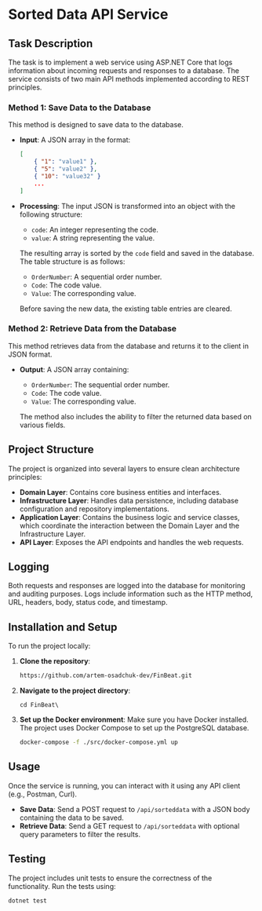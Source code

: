 # Sorted Data API Service

## Task Description

The task is to implement a web service using ASP.NET Core that logs information about incoming requests and responses to a database. The service consists of two main API methods implemented according to REST principles.

### Method 1: Save Data to the Database

This method is designed to save data to the database.

- **Input**: A JSON array in the format:
    ```json
    [
        { "1": "value1" },
        { "5": "value2" },
        { "10": "value32" }
        ...
    ]
    ```
- **Processing**: The input JSON is transformed into an object with the following structure:
    - `code`: An integer representing the code.
    - `value`: A string representing the value.
  
  The resulting array is sorted by the `code` field and saved in the database. The table structure is as follows:
    - `OrderNumber`: A sequential order number.
    - `Code`: The code value.
    - `Value`: The corresponding value.

  Before saving the new data, the existing table entries are cleared.

### Method 2: Retrieve Data from the Database

This method retrieves data from the database and returns it to the client in JSON format.

- **Output**: A JSON array containing:
    - `OrderNumber`: The sequential order number.
    - `Code`: The code value.
    - `Value`: The corresponding value.

  The method also includes the ability to filter the returned data based on various fields.

## Project Structure

The project is organized into several layers to ensure clean architecture principles:

- **Domain Layer**: Contains core business entities and interfaces.
- **Infrastructure Layer**: Handles data persistence, including database configuration and repository implementations.
- **Application Layer**: Contains the business logic and service classes, which coordinate the interaction between the Domain Layer and the Infrastructure Layer.
- **API Layer**: Exposes the API endpoints and handles the web requests.

## Logging

Both requests and responses are logged into the database for monitoring and auditing purposes. Logs include information such as the HTTP method, URL, headers, body, status code, and timestamp.

## Installation and Setup

To run the project locally:

1. **Clone the repository**:
    ```bash
    https://github.com/artem-osadchuk-dev/FinBeat.git
    ```
2. **Navigate to the project directory**:
    ```
    cd FinBeat\
    ```
3. **Set up the Docker environment**:
    Make sure you have Docker installed. The project uses Docker Compose to set up the PostgreSQL database.
    ```bash
    docker-compose -f ./src/docker-compose.yml up
    ```

## Usage

Once the service is running, you can interact with it using any API client (e.g., Postman, Curl).

- **Save Data**: Send a POST request to `/api/sorteddata` with a JSON body containing the data to be saved.
- **Retrieve Data**: Send a GET request to `/api/sorteddata` with optional query parameters to filter the results.

## Testing

The project includes unit tests to ensure the correctness of the functionality. Run the tests using:
```bash
dotnet test
```